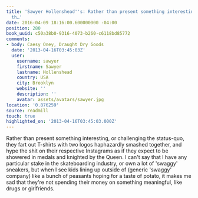 ```yaml
---
title: 'Sawyer Hollenshead''s: Rather than present something interesting, or challenging
  th…'
date: 2016-04-09 18:16:00.600000000 -04:00
position: 280
book_uuid: c50a38b0-9316-4073-b260-c6118bd85772
comments:
- body: Caesy Oney, Draught Dry Goods
  date: '2013-04-16T03:45:03Z'
  user:
    username: sawyer
    firstname: Sawyer
    lastname: Hollenshead
    country: USA
    city: Brooklyn
    website: ''
    description: ''
    avatar: assets/avatars/sawyer.jpg
location: '0.876259'
source: readmill
touch: true
highlighted_on: '2013-04-16T03:45:03.000Z'
---
```


Rather than present something interesting, or challenging the status-quo, they fart out T-shirts with two logos haphazardly smashed together, and hype the shit on their respective Instagrams as if they expect to be showered in medals and knighted by the Queen. I can't say that I have any particular stake in the skateboarding industry, or own a lot of 'swaggy' sneakers, but when I see kids lining up outside of (generic 'swaggy' company) like a bunch of peasants hoping for a taste of potato, it makes me sad that they're not spending their money on something meaningful, like drugs or girlfriends.